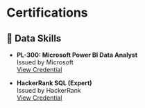 # Certifications

## 🎯 Data Skills

- **PL-300: Microsoft Power BI Data Analyst**  
  Issued by Microsoft  
  [View Credential](https://learn.microsoft.com/api/credentials/share/en-us/RitvajMadotra-3780/377B7EFB09B0E557?sharingId=7B12E460F27F6EF8)

- **HackerRank SQL (Expert)**  
  Issued by HackerRank  
  [View Credential](https://www.hackerrank.com/certificates/61c2ca7d15c0)
